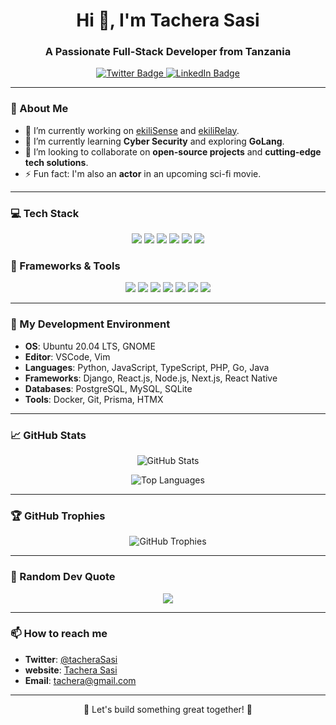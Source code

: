 <h1 align="center">Hi 👋, I'm Tachera Sasi</h1>
<h3 align="center">A Passionate Full-Stack Developer from Tanzania</h3>

<p align="center">
  <a href="https://twitter.com/tacheraSasi" target="_blank">
    <img src="https://img.shields.io/twitter/follow/tacheraSasi?label=Follow%20Me&style=social" alt="Twitter Badge" />
  </a>
  <a href="https://linkedin.com/in/tacheraSasi" target="_blank">
    <img src="https://img.shields.io/badge/-LinkedIn-blue?style=social&logo=linkedin" alt="LinkedIn Badge" />
  </a>
</p>

---

### 👀 About Me
- 🔭 I’m currently working on [ekiliSense](https://github.com/tacheraSasi/ekiliSense) and [ekiliRelay](https://github.com/tacheraSasi/ekiliRelay).
- 🌱 I’m currently learning **Cyber Security** and exploring **GoLang**.
- 👯 I’m looking to collaborate on **open-source projects** and **cutting-edge tech solutions**.
- ⚡ Fun fact: I'm also an **actor** in an upcoming sci-fi movie. 

---

### 💻 Tech Stack
<p align="center">
  <img src="https://img.shields.io/badge/-Python-3776AB?style=for-the-badge&logo=python&logoColor=white" />
  <img src="https://img.shields.io/badge/-JavaScript-F7DF1E?style=for-the-badge&logo=javascript&logoColor=black" />
  <img src="https://img.shields.io/badge/-TypeScript-007ACC?style=for-the-badge&logo=typescript&logoColor=white" />
  <img src="https://img.shields.io/badge/-PHP-777BB4?style=for-the-badge&logo=php&logoColor=white" />
  <img src="https://img.shields.io/badge/-Go-00ADD8?style=for-the-badge&logo=go&logoColor=white" />
  <img src="https://img.shields.io/badge/-Java-007396?style=for-the-badge&logo=java&logoColor=white" />
</p>

### 🚀 Frameworks & Tools
<p align="center">
  <img src="https://img.shields.io/badge/-Django-092E20?style=for-the-badge&logo=django&logoColor=white" />
  <img src="https://img.shields.io/badge/-React-61DAFB?style=for-the-badge&logo=react&logoColor=black" />
  <img src="https://img.shields.io/badge/-Node.js-339933?style=for-the-badge&logo=node.js&logoColor=white" />
  <img src="https://img.shields.io/badge/-Next.js-000000?style=for-the-badge&logo=next.js&logoColor=white" />
  <img src="https://img.shields.io/badge/-React Native-61DAFB?style=for-the-badge&logo=react&logoColor=black" />
  <img src="https://img.shields.io/badge/-PostgreSQL-4169E1?style=for-the-badge&logo=postgresql&logoColor=white" />
  <img src="https://img.shields.io/badge/-Docker-2496ED?style=for-the-badge&logo=docker&logoColor=white" />
</p>

---

### 🔧 My Development Environment

- **OS**: Ubuntu 20.04 LTS, GNOME
- **Editor**: VSCode, Vim
- **Languages**: Python, JavaScript, TypeScript, PHP, Go, Java
- **Frameworks**: Django, React.js, Node.js, Next.js, React Native
- **Databases**: PostgreSQL, MySQL, SQLite
- **Tools**: Docker, Git, Prisma, HTMX

---

### 📈 GitHub Stats
<p align="center">
  <img src="https://github-readme-stats.vercel.app/api?username=tacheraSasi&show_icons=true&theme=dark&count_private=true" alt="GitHub Stats" />
</p>

<p align="center">
  <img src="https://github-readme-stats.vercel.app/api/top-langs/?username=tacheraSasi&layout=compact&theme=dark" alt="Top Languages" />
</p>

---

### 🏆 GitHub Trophies
<p align="center">
  <img src="https://github-profile-trophy.vercel.app/?username=tacheraSasi&theme=onedark&row=1&column=6" alt="GitHub Trophies" />
</p>

---

### 🌟 Random Dev Quote
<p align="center">
  <img src="https://quotes-github-readme.vercel.app/api?type=horizontal&theme=radical" />
</p>

---

### 📫 How to reach me
- **Twitter**: [@tacheraSasi](https://twitter.com/sasiTachera)
- **website**: [Tachera Sasi](https://tachera.com)
- **Email**: tachera@gmail.com

---

<p align="center">🚀 Let's build something great together! 🚀</p>
